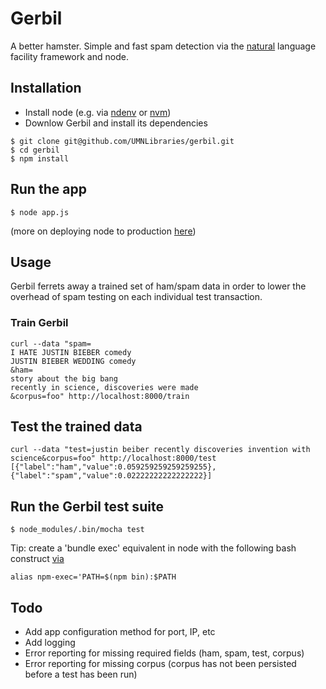 # Gerbil

A better hamster. Simple and fast spam detection via the [natural](https://github.com/NaturalNode/natural) language facility framework and node.

## Installation

* Install node (e.g. via [ndenv](https://github.com/riywo/ndenv) or [nvm](https://github.com/creationix/nvm))
* Downlow Gerbil and install its dependencies

```
$ git clone git@github.com/UMNLibraries/gerbil.git
$ cd gerbil
$ npm install
```

## Run the app

`$ node app.js`

(more on deploying node to production [here](https://www.digitalocean.com/community/tutorials/how-to-set-up-a-node-js-application-for-production-on-ubuntu-14-04))


## Usage

Gerbil ferrets away a trained set of ham/spam data in order to lower the overhead of spam testing on each individual test transaction.

### Train Gerbil

```
curl --data "spam=
I HATE JUSTIN BIEBER comedy
JUSTIN BIEBER WEDDING comedy
&ham=
story about the big bang
recently in science, discoveries were made
&corpus=foo" http://localhost:8000/train

```

## Test the trained data

```
curl --data "test=justin beiber recently discoveries invention with science&corpus=foo" http://localhost:8000/test
[{"label":"ham","value":0.059259259259259255},{"label":"spam","value":0.02222222222222222}]
```

## Run the Gerbil test suite

`$ node_modules/.bin/mocha test`

Tip: create a 'bundle exec' equivalent in node with the following bash construct [via](http://stackoverflow.com/a/15157360)

`alias npm-exec='PATH=$(npm bin):$PATH`

## Todo
* Add app configuration method for port, IP, etc
* Add logging
* Error reporting for missing required fields (ham, spam, test, corpus)
* Error reporting for missing corpus (corpus has not been persisted before a test has been run)